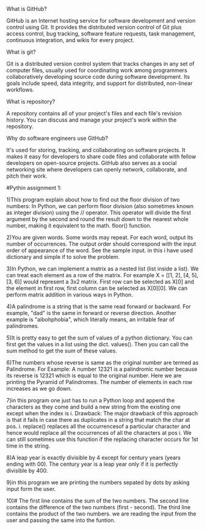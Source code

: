What is GitHub?

GitHub is an Internet hosting service for software development and version control using Git. It provides the distributed version control of Git plus access control, bug tracking, software feature requests, task management, continuous integration, and wikis for every project. 

What is git?

Git is a distributed version control system that tracks changes in any set of computer files, usually used for coordinating work among programmers collaboratively developing source code during software development. Its goals include speed, data integrity, and support for distributed, non-linear workflows.

What is repository?

A repository contains all of your project's files and each file's revision history. You can discuss and manage your project's work within the repository.

Why do software engineers use GitHub?

It's used for storing, tracking, and collaborating on software projects. It makes it easy for developers to share code files and collaborate with fellow developers on open-source projects. GitHub also serves as a social networking site where developers can openly network, collaborate, and pitch their work.

#Pythin assignment 1:


1)This program explain about how to find out the floor division of two numbers:
In Python, we can perform floor division (also sometimes known as integer division) using the // operator.
This operator will divide the first argument by the second and round the result down to the nearest whole number, 
making it equivalent to the math. floor() function.


2)You are given words. Some words may repeat. For each word, output its number of occurrences.
The output order should correspond with the input order of appearance of the word. See the sample input.
in this i have used dictionary and simple if to solve the problem.


3)In Python, we can implement a matrix as a nested list (list inside a list). We can treat each element as a row of the matrix.
For example X = [[1, 2], [4, 5], [3, 6]] would represent a 3x2 matrix.
First row can be selected as X[0] and the element in first row, first column can be selected as X[0][0].
We can perform matrix addition in various ways in Python. 


4)A palindrome is a string that is the same read forward or backward.
For example, "dad" is the same in forward or reverse direction. Another example is "aibohphobia", which literally means, an irritable fear of palindromes.


5)It is pretty easy to get the sum of values of a python dictionary. You can first get the values in a list using the dict. values().
Then you can call the sum method to get the sum of these values.


6)The numbers whose reverse is same as the original number are termed as Palindrome.
For Example: A number 12321 is a palindromic number because its reverse is 12321 which is equal to the original number.
Here we are printing  the Pyramid of Palindromes. The number of elements in each row increases as we go down.


7)in this program one just has to run a Python loop and append the characters as they come and build a new string from the existing one except when the index is i. 
Drawback: The major drawback of this approach is that it fails in case there as duplicates in a string that match the char at pos. i. replace() replaces all 
the occurrencesof a particular character and hence would replace all the occurrences of all the characters at pos i.
We can still sometimes use this function if the replacing character occurs for 1st time in the string. 


8)A leap year is exactly divisible by 4 except for century years (years ending with 00).
The century year is a leap year only if it is perfectly divisible by 400. 



9)in this program we are printing the numbers sepated by dots by asking input form the user.



10)# The first line contains the sum of the two numbers.
The second line contains the difference of the two numbers (first - second).
The third line contains the product of the two numbers.
we are reading the input from the user and passing the same into the funtion.




















